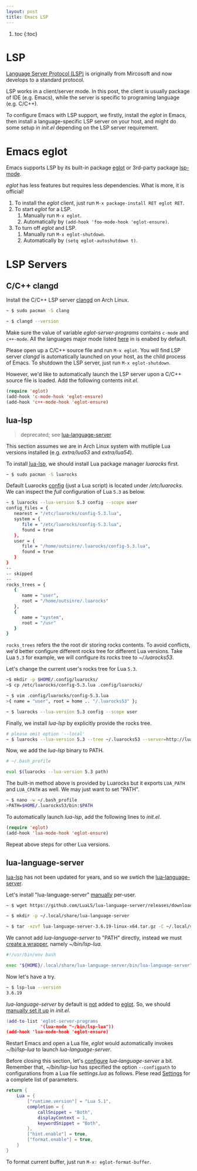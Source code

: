 ```yaml
---
layout: post
title: Emacs LSP
---
```


1. toc
{:toc}

# LSP #

[Language Server Protocol (LSP)](https://microsoft.github.io/language-server-protocol/) is originally from Mircosoft and now develops to a standard protocol.

LSP works in a client/server mode. In this post, the client is usually package of IDE (e.g. Emacs), while the server is specific to programing language (e.g. C/C++).

To configure Emacs with LSP support, we firstly, install the *eglot* in Emacs, then install a language-specific LSP server on your host, and might do some setup in *init.el* depending on the LSP server requirement.

# Emacs eglot #

Emacs supports LSP by its built-in package [eglot](https://github.com/joaotavora/eglot) or 3rd-party package [lsp-mode](https://github.com/emacs-lsp/lsp-mode).

*eglot* has less features but requires less dependencies. What is more, it is official!

1. To install the *eglot* client, just run `M-x package-install RET eglot RET`.
2. To start *eglot* for a LSP.
   1. Manually run `M-x eglot`.
   2. Automatically by `(add-hook 'foo-mode-hook 'eglot-ensure)`.
3. To turn off *eglot* and LSP.
   1. Manually run `M-x eglot-shutdown`.
   2. Automatically by `(setq eglot-autoshutdown t)`.

# LSP Servers #

## C/C++ clangd ##

Install the C/C++ LSP server [clangd](https://clangd.llvm.org/installation) on Arch Linux.

```bash
~ $ sudo pacman -S clang

~ $ clangd --version
```

Make sure the value of variable *eglot-server-programs* contains `c-mode` and `c++-mode`. All the languages major mode listed [here](https://github.com/joaotavora/eglot#connecting-to-a-server) in is enabed by default.

Please open up a C/C++ source file and run `M-x eglot`. You will find LSP server *clangd* is automatically launched on your host, as the child process of Emacs. To shutdown the LSP server, just run `M-x eglot-shutdown`.

However, we'd like to automatically launch the LSP server upon a C/C++ source file is loaded. Add the following contents *init.el*.

```lisp
(require 'eglot)
(add-hook 'c-mode-hook 'eglot-ensure)
(add-hook 'c++-mode-hook 'eglot-ensure)
```

## lua-lsp ##

>deprecated; see [lua-language-server](#lua-language-server)

This section assumes we are in Arch Linux system with mutliple Lua versions installed (e.g. *extra/lua53* and *extra/lua54*).

To install [lua-lsp](https://github.com/Alloyed/lua-lsp), we should install Lua package manager *luarocks* first.

```bash
~ $ sudo pacman -S luarocks
```

Default Luarocks [config](https://github.com/luarocks/luarocks/wiki/Config-file-format) (just a Lua script) is located under */etc/luarocks*. We can inspect the *full* configuration of Lua `5.3` as below.

```bash
~ $ luarocks --lua-version 5.3 config --scope user
config_files = {
   nearest = "/etc/luarocks/config-5.3.lua",
   system = {
      file = "/etc/luarocks/config-5.3.lua",
      found = true
   },
   user = {
      file = "/home/outsinre/.luarocks/config-5.3.lua",
      found = true
   }
}
--
-- skipped
--
rocks_trees = {
   {
      name = "user",
      root = "/home/outsinre/.luarocks"
   },
   {
      name = "system",
      root = "/usr"
   }
}
```

`rocks_trees` refers the the root dir storing rocks contents. To avoid conflicts, we'd better configure different rocks tree for different Lua versions. Take Lua `5.3` for example, we will configure its rocks tree to *~/.luarocks53*.

Let's change the current user's rocks tree for Lua `5.3`.

```bash
~$ mkdir -p $HOME/.config/luarocks/
~$ cp /etc/luarocks/config-5.3.lua .config/luarocks/

~ $ vim .config/luarocks/config-5.3.lua
>{ name = "user", root = home .. "/.luarocks53" };

~ $ luarocks --lua-version 5.3 config --scope user
```

Finally, we install *lua-lsp* by explicitly provide the rocks tree.

```bash
# please omit option '--local'
~ $ luarocks --lua-version 5.3 --tree ~/.luarocks53 --server=http://luarocks.org/dev install lua-lsp
```

Now, we add the *lua-lsp* binary to PATH.

```bash
# ~/.bash_profile

eval $(luarocks --lua-version 5.3 path)
```

The built-in method above is provided by Luarocks but it exports `LUA_PATH` and `LUA_CPATH` as well. We may just want to set "PATH".

```bash
~ $ nano -w ~/.bash_profile
>PATH=$HOME/.luarocks53/bin:$PATH
```

To automatically launch *lua-lsp*, add the following lines to *init.el*.

```lisp
(require 'eglot)
(add-hook 'lua-mode-hook 'eglot-ensure)
```

Repeat above steps for other Lua versions.

## lua-language-server ##

[lua-lsp](#lua-lua-lsp) has not been updated for years, and so we swtich the [lua-language-server](https://github.com/LuaLS/lua-language-server/).

Let's install "lua-language-server" [manually](https://github.com/LuaLS/lua-language-server/wiki/Getting-Started#command-line) per-user.

```bash
~ $ wget https://github.com/LuaLS/lua-language-server/releases/download/3.6.19/lua-language-server-3.6.19-linux-x64.tar.gz

~ $ mkdir -p ~/.local/share/lua-language-server

~ $ tar -xzvf lua-language-server-3.6.19-linux-x64.tar.gz -C ~/.local/share/lua-language-server
```

We cannot add *lua-language-server* to "PATH" directly, instead we must [create a wrapper](https://github.com/LuaLS/lua-language-server/wiki/Getting-Started#command-line), namely *~/bin/lsp-lua*.

```bash
#!/usr/bin/env bash

exec "${HOME}/.local/share/lua-language-server/bin/lua-language-server" "--configpath=${HOME}/.local/share/lua-language-server/settings.lua" "$@"
```

Now let's have a try.

```bash
~ $ lsp-lua --version
3.6.19
```

*lua-language-server* by default is [not](https://github.com/joaotavora/eglot#connecting-to-a-server) added to [eglot](#emacs-eglot). So, we should [manually set it up](https://joaotavora.github.io/eglot/#Eglot-and-LSP-Servers) in *init.el*.

```lua
(add-to-list 'eglot-server-programs
             '(lua-mode "~/bin/lsp-lua"))
(add-hook 'lua-mode-hook 'eglot-ensure)
```

Restart Emacs and open a Lua file, *eglot* would automatically invokes *~/bi/lsp-lua* to launch *lua-language-server*.

Before closing this section, let's [configure](https://github.com/LuaLS/lua-language-server/wiki/Configuration-File) *lua-language-server* a bit. Remember that, *~/bin/lsp-lua* has specified the option `--configpath` to configurations from a Lua file *settings.lua* as follows. Plese read [Settings](https://github.com/LuaLS/lua-language-server/wiki/Settings) for a complete list of parameters.

```lua
return {
    Lua = {
        ["runtime.version"] = "Lua 5.1",
        completion = {
            callSnippet = "Both",
            displayContext = 1,
            keywordSnippet = "Both",
        },
        ["hint.enable"] = true,
        ["format.enable"] = true,
    }
}
```

To format current buffer, just run `M-x: eglot-format-buffer`.

